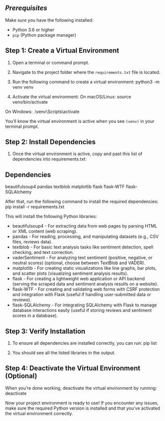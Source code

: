 ## *****Prerequisites*****

Make sure you have the following installed:
- Python 3.6 or higher
- `pip` (Python package manager)

## Step 1: Create a Virtual Environment

1. Open a terminal or command prompt.
2. Navigate to the project folder where the `requirements.txt` file is located.
3. Run the following command to create a virtual environment:
python3 -m venv venv

4. Activate the virtual environment:
On macOS/Linux:
source venv/bin/activate

On Windows:
.\venv\Scripts\activate

You’ll know the virtual environment is active when you see `(venv)` in your terminal prompt.

## Step 2: Install Dependencies
1. Once the virtual environment is active, copy and past this list of dependencies into requirements.txt:

## Dependencies
beautifulsoup4
pandas
textblob
matplotlib
flask
flask-WTF
flask-SQLAlchemy

After that, run the following command to install the required dependencies:
pip install -r requirements.txt

This will install the following Python libraries:
- beautifulsoup4 - For extracting data from web pages by parsing HTML or XML content (web scraping).
- pandas - For reading, processing, and manipulating datasets (e.g., CSV files, reviews data).
- textblob - For basic text analysis tasks like sentiment detection, spell checking, and text correction.
- vaderSentiment - For analyzing text sentiment (positive, negative, or neutral scores) (optional, choose between TextBlob and VADER).
- matplotlib - For creating static visualizations like line graphs, bar plots, and scatter plots (visualizing sentiment analysis results).
- flask - For creating a lightweight web application or API backend (serving the scraped data and sentiment analysis results on a website).
- flask-WTF - For creating and validating web forms with CSRF protection and integration with Flask (useful if handling user-submitted data or reviews).
- flask-SQLAlchemy - For integrating SQLAlchemy with Flask to manage database interactions easily (useful if storing reviews and sentiment scores in a database).


## Step 3: Verify Installation
1. To ensure all dependencies are installed correctly, you can run:
pip list

2. You should see all the listed libraries in the output.

## Step 4: Deactivate the Virtual Environment (Optional)
When you’re done working, deactivate the virtual environment by running:
deactivate

Now your project environment is ready to use! If you encounter any issues, make sure the required Python version is installed and that you’ve activated the virtual environment correctly.
